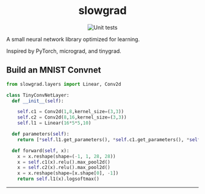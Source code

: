 <h1 align="center">
  slowgrad
 </h1>
<p align="center">
    <img src="https://github.com/dpstart/slowgrad/workflows/Unit%20tests/badge.svg" alt="Unit tests" />
</p>

A small neural network library optimized for learning.

Inspired by PyTorch, micrograd, and tinygrad.

## Build an MNIST Convnet

```python
from slowgrad.layers import Linear, Conv2d

class TinyConvNetLayer:
  def __init__(self):

    self.c1 = Conv2d(1,8,kernel_size=(3,3))
    self.c2 = Conv2d(8,16,kernel_size=(3,3))
    self.l1 = Linear(16*5*5,10)

  def parameters(self):
    return [*self.l1.get_parameters(), *self.c1.get_parameters(), *self.c2.get_parameters()]

  def forward(self, x):
    x = x.reshape(shape=(-1, 1, 28, 28))
    x = self.c1(x).relu().max_pool2d()
    x = self.c2(x).relu().max_pool2d()
    x = x.reshape(shape=[x.shape[0], -1])
    return self.l1(x).logsoftmax()
```

--------------------------------------------------------------------
